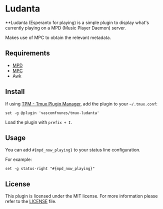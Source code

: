 # Ludanta

**Ludanta (Esperanto for playing) is a simple plugin to display what's currently playing on a MPD (Music Player Daemon) server.

Makes use of MPC to obtain the relevant metadata.

## Requirements

- [MPD](https://www.musicpd.org/clients/mpc/)
- [MPC](https://www.musicpd.org/clients/mpc/)
- Awk

## Install

If using [TPM - Tmux Plugin Manager](https://github.com/tmux-plugins/tpm), add the plugin to your `~/.tmux.conf`:

```tmux
set -g @plugin 'vascomfnunes/tmux-ludanta'
```

Load the plugin with `prefix + I`.

## Usage

You can add `#{mpd_now_playing}` to your status line configuration.

For example:

```tmux
set -g status-right "#{mpd_now_playing}"
```
## License

This plugin is licensed under the MIT license. For more information please refer
to the [LICENSE](https://github.com/vascomfnunes/tmux-clima/blob/main/LICENSE) file.
